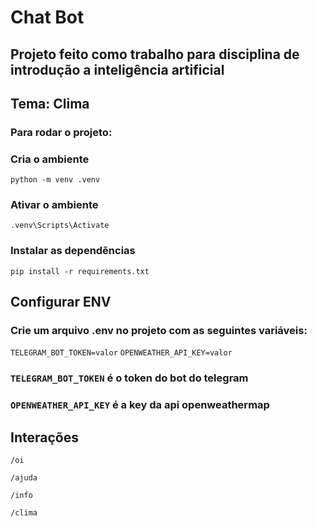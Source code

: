 # Chat Bot

## Projeto feito como trabalho para disciplina de introdução a inteligência artificial

## Tema: Clima

### Para rodar o projeto: 

### Cria o ambiente 

``
python -m venv .venv
``

### Ativar o ambiente

``
.venv\Scripts\Activate
``

### Instalar as dependências

``
pip install -r requirements.txt
``

## Configurar ENV

### Crie um arquivo .env no projeto com as seguintes variáveis: 

``
TELEGRAM_BOT_TOKEN=valor
``
``
OPENWEATHER_API_KEY=valor
``

### `TELEGRAM_BOT_TOKEN` é o token do bot do telegram
### `OPENWEATHER_API_KEY` é a key da api openweathermap

## Interações

``
/oi
``

``
/ajuda
``

``
/info
``

``
/clima
``
